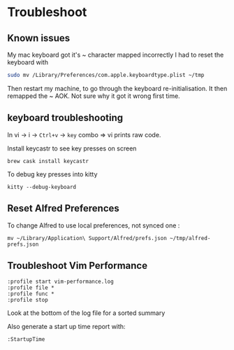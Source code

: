 # Troubleshoot

## Known issues

My mac keyboard got it's ~ character mapped incorrectly I had to reset the
keyboard with

```bash
sudo mv /Library/Preferences/com.apple.keyboardtype.plist ~/tmp
```

Then restart my machine, to go through the keyboard re-initialisation. It then
remapped the ~ AOK. Not sure why it got it wrong first time.

## keyboard troubleshooting

In vi -> i -> `Ctrl+v` -> `key` combo => vi prints raw code.

Install keycastr to see key presses on screen

    brew cask install keycastr

To debug key presses into kitty

    kitty --debug-keyboard

## Reset Alfred Preferences

To change Alfred to use local preferences, not synced one :

    mv ~/Library/Application\ Support/Alfred/prefs.json ~/tmp/alfred-prefs.json

## Troubleshoot Vim Performance

    :profile start vim-performance.log
    :profile file *
    :profile func *
    :profile stop

Look at the bottom of the log file for a sorted summary

Also generate a start up time report with:

    :StartupTime
